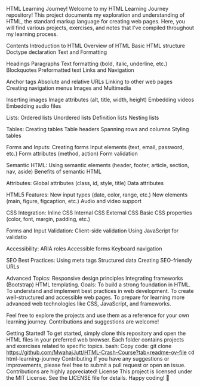 HTML Learning Journey!
Welcome to my HTML Learning Journey repository! This project documents my exploration and understanding of HTML, the standard markup language for creating web pages. Here, you will find various projects, exercises, and notes that I've compiled throughout my learning process.

Contents
Introduction to HTML
Overview of HTML
Basic HTML structure
Doctype declaration
Text and Formatting

Headings
Paragraphs
Text formatting (bold, italic, underline, etc.)
Blockquotes
Preformatted text
Links and Navigation

Anchor tags
Absolute and relative URLs
Linking to other web pages
Creating navigation menus
Images and Multimedia

Inserting images
Image attributes (alt, title, width, height)
Embedding videos
Embedding audio files

Lists:
Ordered lists
Unordered lists
Definition lists
Nesting lists

Tables:
Creating tables
Table headers
Spanning rows and columns
Styling tables

Forms and Inputs:
Creating forms
Input elements (text, email, password, etc.)
Form attributes (method, action)
Form validation

Semantic HTML:
Using semantic elements (header, footer, article, section, nav, aside)
Benefits of semantic HTML

Attributes:
Global attributes (class, id, style, title)
Data attributes

HTML5 Features:
New input types (date, color, range, etc.)
New elements (main, figure, figcaption, etc.)
Audio and video support

CSS Integration:
Inline CSS
Internal CSS
External CSS
Basic CSS properties (color, font, margin, padding, etc.)

Forms and Input Validation:
Client-side validation
Using JavaScript for validatio

Accessibility:
ARIA roles
Accessible forms
Keyboard navigation

SEO Best Practices:
Using meta tags
Structured data
Creating SEO-friendly URLs

Advanced Topics:
Responsive design principles
Integrating frameworks (Bootstrap)
HTML templating.
Goals:
To build a strong foundation in HTML.
To understand and implement best practices in web development.
To create well-structured and accessible web pages.
To prepare for learning more advanced web technologies like CSS, JavaScript, and frameworks.

Feel free to explore the projects and use them as a reference for your own learning journey. Contributions and suggestions are welcome!

Getting Started!
To get started, simply clone this repository and open the HTML files in your preferred web browser. Each folder contains projects and exercises related to specific topics.
bash:
Copy code:
git clone https://github.com/MwahajJutt/HTML-Crash-Course?tab=readme-ov-file
cd html-learning-journey
Contributing
If you have any suggestions or improvements, please feel free to submit a pull request or open an issue. Contributions are highly appreciated!
License
This project is licensed under the MIT License. See the LICENSE file for details.
Happy coding! 🎉
